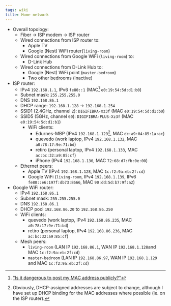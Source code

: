 ```yaml
---
tags: wiki
title: Home network
---
```


- Overall topology:
  - Fiber → ISP modem → ISP router
  - Wired connections from ISP router to:
    - Apple TV
    - Google (Nest) WiFi router(`living-room`)
  - Wired connections from Google WiFi (`living-room`) to:
    - D-Link Hub
  - Wired connections from D-Link Hub to:
    - Google (Nest) WiFi point (`master-bedroom`)
    - Two other bedrooms (inactive)
- ISP router:
  - IPv4 `192.168.1.1`, IPv6 `fe80::1` (MAC[^MAC] `e0:19:54:5d:d1:b0`)
  - Subnet mask: `255.255.255.0`
  - DNS `192.168.86.1`
  - DHCP range: `192.168.1.128` → `192.168.1.254`
  - SSID1 (2.4GHz, channel `2`): `DIGIFIBRA-Xz3f` (MAC `e0:19:54:5d:d1:b0`)
  - SSID5 (5GHz, channel `60`): `DIGIFIBRA-PLUS-Xz3f` (MAC `e0:19:54:5d:d1:b1`)
    - WiFi clients:
      - Edurnes-MBP (IPv4 `192.168.1.129`[^dhcp], MAC `dc:a9:04:85:1a:ac`)
      - quevedo (work laptop, IPv4 `192.168.1.132`, MAC `a0:78:17:9e:71:bd`)
      - retiro (personal laptop, IPv4 `192.168.1.133`, MAC `ac:bc:32:a9:85:cf`)
      - iPhone (IPv4 `192.168.1.130`, MAC `72:68:d7:fb:0e:00`)
  - Ethernet peers:
    - Apple TV (IPv4 `192.168.1.128`, MAC `1c:f2:9a:eb:2f:cd`)
    - Google WiFi (`living-room`, IPv4 `192.168.1.139`, IPv6 `fe80::e6:197f:db73:8666`, MAC `90:dd:5d:b7:9f:a2`)
- Google WiFi router:
  - IPv4 `192.168.86.1`
  - Subnet mask: `255.255.255.0`
  - DNS `192.168.86.1`
  - DHCP pool `192.168.86.20` to `192.168.86.250`
  - WiFi clients:
    - quevedo (work laptop, IPv4 `192.168.86.235`, MAC `a0:78:17:9e:71:bd`)
    - retiro (personal laptop, IPv4 `192.168.86.236`, MAC `ac:bc:32:a9:85:cf`)
  - Mesh peers:
      - `living-room` (LAN IP `192.168.86.1`, WAN IP `192.168.1.128`and MAC `1c:f2:9a:eb:2f:cd`)
      - `master-bedroom` (LAN IP `192.168.86.97`, WAN IP `192.168.1.129` and MAC `1c:f2:9a:eb:2f:cd`)

[^dhcp]: Obviously, DHCP-assigned addresses are subject to change, although I have set up DHCP binding for the MAC addresses where possible (ie. on the ISP router).
[^MAC]: ["Is it dangerous to post my MAC address publicly?"](https://security.stackexchange.com/a/67896/151988)
